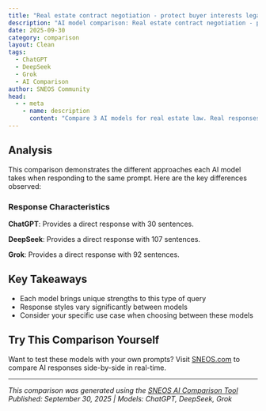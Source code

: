 ```yaml
---
title: "Real estate contract negotiation - protect buyer interests legally"
description: "AI model comparison: Real estate contract negotiation - protect buyer interests legally..."
date: 2025-09-30
category: comparison
layout: Clean
tags:
  - ChatGPT
  - DeepSeek
  - Grok
  - AI Comparison
author: SNEOS Community
head:
  - - meta
    - name: description
      content: "Compare 3 AI models for real estate law. Real responses from ChatGPT, DeepSeek, Grok with detailed analysis."
---
```


<ChatComparison
  title="Real estate contract negotiation - protect buyer interests legally"
  prompt="Real estate contract negotiation - protect buyer interests legally"
  :responses='{"ChatGPT": "When negotiating a real estate contract as a buyer, it is crucial to include provisions and strategies that protect your interests legally. Here are key tips and clauses to consider:\n\n1. **Contingencies** \n - **Inspection Contingency:** Allows you to conduct property inspections and back out or renegotiate if significant issues arise. \n - **Financing Contingency:** Ensures you can cancel the deal if you cannot secure mortgage financing under specified terms. \n - **Appraisal Contingency:** Protects you if the property appraises for less than the purchase price, allowing renegotiation or cancellation. \n - **Title Contingency:** Gives you the right to review and approve the title report to ensure the seller has clear ownership. \n - **Sale of Buyer\u2019s Home Contingency:** If applicable, protects you if you must sell your current property before buying.\n\n2. **Earnest Money Deposit** \n Negotiate a reasonable earnest money deposit and clarify under what circumstances it can be refunded to prevent losing large sums unfairly.\n\n3. **Clear Terms and Deadlines** \n Define clear timelines for inspections, financing approval, appraisal, and closing to avoid unnecessary delays that could jeopardize your interests.\n\n4. **Disclosure Requirements** \n Require the seller to provide full disclosures of known defects, liens, or issues to avoid surprises after closing.\n\n5. **Right to Walk Away** \n Explicitly retain your right to terminate the contract under specified contingencies without penalty.\n\n6. **Seller\u2019s Repairs and Closing Costs** \n Negotiate who pays for repairs or closing costs. Request that the seller address serious defects before closing.\n\n7. **Prorations** \n Ensure property taxes, utilities, HOA fees, and other recurring charges are prorated fairly as of the closing date.\n\n8. **Legal Review** \n Have an experienced real estate attorney review the contract before signing to ensure your rights are protected and to clarify any ambiguous language.\n\n9. **Dispute Resolution** \n Consider specifying mediation or arbitration before litigation to resolve disputes efficiently.\n\n10. **Additional Protections** \n - Include a clause requiring that all agreements be in writing. \n - State that the buyer\u2019s representations and warranties are contingent on accurate property information. \n - Reserve the right to conduct final walk-through before closing.\n\nBy incorporating these provisions and strategies, you can better protect your legal and financial interests in a real estate transaction. Consulting with a knowledgeable real estate attorney is highly advisable throughout the negotiation process.", "DeepSeek": "Of course. Protecting a buyer\u0027s interests during real estate contract negotiation is paramount. A contract is not just about price; it\u0027s about risk management.\n\nHere is a comprehensive guide to legally protecting a buyer\u0027s interests, broken down into key clauses and negotiation strategies.\n\n---\n\n### **The Golden Rule: Get a Real Estate Lawyer**\nBefore we begin, the single most important step to protect your legal interests is to **hire a qualified real estate attorney** in your state. While agents are invaluable, they are not lawyers. A lawyer drafts and interprets legal language, advises on your specific risks, and is your advocate in complex situations.\n\n---\n\n### **Part 1: Critical Protective Clauses (Contingencies)**\n\nContingencies are conditions that must be met for the contract to become binding. They are your legal \u0022escape hatches.\u0022 A well-protected buyer\u0027s offer is rich with contingencies.\n\n#### **1. Inspection Contingency (Due Diligence Period)**\nThis is your right to discover the property\u0027s true condition.\n\n* **What to Negotiate:**\n * **Adequate Time:** Ensure you have enough time (e.g., 10-15 days) to hire professional inspectors (general, pest, radon, sewer scope, pool, etc.).\n * **\u0022Right to Remedies\u0022:** The language should state that if you discover unacceptable defects, you can: 1) **Cancel** the contract and get your earnest money back, or 2) **Request Repairs** from the seller.\n * **Negotiation Leverage:** Be specific. Instead of \u0022seller to fix all items,\u0022 request \u0022seller to remediate active plumbing leaks at their expense using a licensed plumber\u0022 or \u0022seller to provide a credit at closing of $X for roof repair.\u0022\n\n#### **2. Financing (Mortgage) Contingency**\nThis protects you if you cannot secure a loan.\n\n* **What to Negotiate:**\n * **Specific Terms:** The clause should specify the loan amount, interest rate (or \u0022at prevailing market rate\u0022), and type (e.g., 30-year fixed).\n * **Automatic Extension:** Include language that the deadline is automatically extended if the lender delays the appraisal.\n * **Protection:** If your loan is denied, this clause allows you to cancel the contract and recover your earnest money.\n\n#### **3. Appraisal Contingency**\nCrucial in a shifting market, this protects you from overpaying.\n\n* **What to Negotiate:**\n * **Clear Options:** If the appraisal comes in lower than the purchase price, the clause should give you the right to:\n 1. **Cancel** the contract.\n 2. **Negotiate** with the seller to lower the price to the appraised value.\n 3. **Pay the difference** out-of-pocket (risky for the buyer).\n * Without this, you could be forced to cover a large cash gap.\n\n#### **4. Title Contingency**\nThis ensures you receive a clear and marketable title.\n\n* **What to Negotiate:**\n * **Clean Title:** The seller must provide a title report free of liens, judgments, or easements (unless agreed upon, like a utility easement).\n * **Title Insurance:** Require the seller to pay for the Owner\u0027s Title Insurance Policy, which protects you from future claims against the title. This is standard in many regions but is a key point of negotiation.\n\n#### **5. Sale of Current Home Contingency**\nIf you need to sell your existing home to buy the new one.\n\n* **What to Negotiate:**\n * This is a major ask from a seller, as it makes the sale dependent on another transaction.\n * **Be Reasonable:** Offer a strong price to make it attractive.\n * **\u0022Kick-Out\u0022 Clause:** The seller may require a \u0022kick-out\u0022 or \u0022first-right-of-refusal\u0022 clause, allowing them to continue marketing the home. If they get another offer, you have a short window (e.g., 72 hours) to remove your contingency or cancel the contract.\n\n---\n\n### **Part 2: Key Protections in the Contract Body**\n\nBeyond contingencies, scrutinize these standard sections.\n\n#### **1. Representations and Disclosures**\n* **Seller Property Disclosure (SPD):** Legally require the seller to complete a detailed form disclosing known defects with the roof, foundation, plumbing, history of leaks, pests, etc.\n* **Lead-Based Paint (for homes pre-1978):** Federal law requires disclosure.\n* **Material Defects:** Negotiate that the seller warrants there are no *known* material defects not listed on the disclosure form. This provides recourse if you discover they lied.\n\n#### **2. Property Condition \u0022As-Is\u0022 Clauses**\nBe extremely careful with \u0022As-Is\u0022 contracts. \u0022As-Is\u0022 does not mean you waive all your rights.\n* **Negotiate:** Even in an \u0022As-Is\u0022 sale, you must preserve the **Inspection Contingency**. This allows you to inspect and *walk away* if the condition is unacceptable. You are agreeing to buy it in its current state, but only after you know what that state is.\n\n#### **3. Earnest Money Deposit**\nThis is your \u0022good faith\u0022 money held in escrow.\n* **What to Negotiate:**\n * **Reasonable Amount:** In a competitive market, a larger deposit may be necessary, but it increases your risk. Start with a standard amount (e.g., 1-3%).\n * **Clear Release Terms:** The contract must specify that your earnest money is returned to you if you cancel under a valid contingency.\n\n#### **4. Personal Property (Chattel)**\nItems that are not permanently affixed to the property.\n* **Be Specific:** Do not rely on verbal promises. List every item you expect to stay (refrigerator, washer/dryer, window treatments, shed, etc.) in an addendum to the contract. Vague language like \u0022all existing appliances\u0022 can lead to disputes.\n\n#### **5. Home Warranty**\n* **Negotiate for the Seller to Pay:** Request that the seller purchase a one-year home service warranty. This provides peace of mind for repairs to major systems and appliances after closing.\n\n#### **6. Closing and Possession Dates**\n* **Rent-Back Agreement:** If the seller needs to stay in the home after closing, treat it as a formal lease. Require a significant security deposit and a per-diem fee held in escrow. This ensures they have incentive to leave on time and protects you if they damage the property after closing.\n\n---\n\n### **Part 3: The Negotiation Mindset \u0026 Process**\n\n1. **Start with a Strong, Clean Offer:** An offer that is too low or has overly aggressive terms may be rejected out of hand. Your agent can advise on what\u0027s competitive.\n2. **Prioritize Your Protections:** Know which contingencies are non-negotiable for you (likely inspection and financing). Be more flexible on others.\n3. **Use Inspections as Leverage, Not a Weapon:** The goal is not to nitpick, but to identify significant, expensive, or safety-related defects. Present your repair requests professionally, backed by inspector quotes and photos.\n4. **Get Everything in Writing:** Any agreement, no matter how small, must be documented in a signed contract addendum. Emails and text messages are not enough.\n5. **Don\u0027t Waive Contingencies Lightly:** In a hot market, buyers are tempted to waive inspections or appraisals to make their offer stronger. This is extremely risky. Consider alternatives instead, like a shorter inspection period or an appraisal gap coverage clause (where you agree to cover a small, predefined gap between the appraised value and sale price).\n\n### **Summary: Your Buyer\u0027s Protection Checklist**\n\n* [ ] Hired a qualified real estate attorney.\n* [ ] Included a robust **Inspection Contingency** with right to cancel/request repairs.\n* [ ] Included a **Financing Contingency** tied to a specific loan.\n* [ ] Included an **Appraisal Contingency**.\n* [ ] Verified the **Title Contingency** and title insurance.\n* [ ] Reviewed and understood the **Seller\u0027s Disclosures**.\n* [ ] Listed all **included personal property** in an addendum.\n* [ ] Negotiated a **home warranty** paid by the seller.\n* [ ] Ensured **earnest money release terms** are clear.\n* [ ] Have a formal plan for any **post-closing possession** by the seller.\n\nBy focusing on these legal and strategic points, you shift from simply hoping the house is okay to proactively verifying its condition and protecting your financial investment.", "Grok": "Negotiating a real estate contract as a buyer requires careful attention to terms and conditions to protect your interests legally. Below are key strategies and clauses to focus on during negotiations to ensure your protection. Always consult with a qualified real estate attorney or agent to tailor these suggestions to your specific situation and local laws.\n\n---\n\n### **1. Hire Professional Representation**\n- **Real Estate Agent**: A buyer\u2019s agent can represent your interests and guide you through the negotiation process, ensuring the contract reflects your needs.\n- **Real Estate Attorney**: Engage an attorney to review and draft contract terms, especially in complex transactions or if local laws are stringent.\n\n---\n\n### **2. Key Contract Clauses to Protect Buyer Interests**\nWhen negotiating the purchase agreement, ensure the following provisions are included or adjusted to safeguard your interests:\n\n#### **a. Contingencies**\nContingencies allow you to back out of the deal without losing your earnest money deposit if certain conditions aren\u2019t met. Common contingencies to include:\n- **Financing Contingency**: Protects you if you cannot secure a mortgage. Specify the loan amount, interest rate, and deadline for approval.\n- **Inspection Contingency**: Allows you to inspect the property for structural, mechanical, or other issues. If significant problems are found, you can renegotiate or walk away. Include timelines for inspections and repair requests.\n- **Appraisal Contingency**: Ensures the property appraises at or above the purchase price. If it appraises lower, you can renegotiate or cancel the deal.\n- **Title Contingency**: Confirms the seller has a clear title to the property. If title issues arise, you can exit the contract.\n- **Home Sale Contingency (if applicable)**: If you need to sell your current home before buying, this clause allows you to back out if your sale falls through.\n\n#### **b. Earnest Money Deposit Protections**\n- Specify that the earnest money deposit will be held in an escrow account by a neutral third party (e.g., title company or attorney).\n- Include conditions under which the deposit is refundable (e.g., failed contingencies or seller default).\n- Limit the deposit amount to a reasonable figure (typically 1-3% of the purchase price), depending on local custom.\n\n#### **c. Clear Repair and Maintenance Clauses**\n- Request a seller disclosure statement detailing known property issues.\n- Negotiate for the seller to complete specific repairs before closing, or provide a credit or price reduction if issues are found during inspection.\n- Include a \u201Cwalk-through\u201D clause allowing a final inspection 24-48 hours before closing to ensure the property is in the agreed-upon condition.\n\n#### **d. Closing Costs and Fees**\n- Negotiate for the seller to cover certain closing costs (e.g., title insurance, transfer taxes) if local market conditions allow.\n- Clearly outline who pays for what in the contract to avoid surprises.\n\n#### **e. Possession and Closing Dates**\n- Specify the exact closing date and possession date (when you take ownership). Ensure there\u2019s a penalty for the seller if they fail to vacate by the agreed-upon date.\n- Include a \u201Crent-back\u201D agreement if the seller needs to stay past closing, outlining terms like daily rent and liability.\n\n#### **f. Warranties and Disclosures**\n- Request a home warranty (if not already offered) to cover major systems/appliances for a set period after closing.\n- Ensure the seller provides all legally required disclosures (e.g., lead paint, mold, flooding risks) and review them carefully.\n\n#### **g. Default Clauses**\n- Define what constitutes a seller default (e.g., failure to disclose defects, failure to deliver clear title) and your remedies, such as canceling the contract or seeking damages.\n- Limit your liability in case of buyer default (e.g., losing only the earnest money deposit, not facing lawsuits for specific performance).\n\n#### **h. Dispute Resolution**\n- Include a mediation or arbitration clause to resolve disputes without costly litigation. Specify the process and location for dispute resolution.\n\n---\n\n### **3. Conduct Due Diligence**\nProtect yourself by thoroughly investigating the property and terms before signing or during the contingency period:\n- **Property Inspection**: Hire a qualified inspector to check for structural issues, pest infestations, and code violations.\n- **Title Search**: Work with a title company to ensure there are no liens, encumbrances, or ownership disputes.\n- **Zoning and Restrictions**: Verify zoning laws, homeowner association (HOA) rules, and any restrictions that could affect your use of the property.\n- **Survey**: Request a property survey to confirm boundary lines and avoid future disputes.\n\n---\n\n### **4. Negotiation Strategies to Protect Your Interests**\n- **Start with a Strong Offer but Leave Room for Negotiation**: Base your offer on comparable sales (comps) and market conditions. Avoid overpaying, as it could lead to appraisal issues.\n- **Request Seller Concessions**: Ask for concessions like closing cost assistance, repairs, or inclusions (e.g., appliances, fixtures) to reduce your financial burden.\n- **Cap Your Liability**: Limit penalties or obligations in case you need to cancel due to contingencies or unforeseen circumstances.\n- **Be Clear About Timelines**: Negotiate reasonable deadlines for inspections, financing approval, and closing to avoid being rushed into decisions.\n- **Get Everything in Writing**: Oral promises are not enforceable. Ensure all negotiated terms, repairs, or concessions are documented in the contract or as addendums.\n\n---\n\n### **5. Avoid Common Pitfalls**\n- **Waiving Contingencies**: Avoid waiving key contingencies (like inspection or financing) to make your offer more competitive unless you\u2019re financially secure and fully aware of the risks.\n- **Rushing the Process**: Take time to review all documents and conduct due diligence. Don\u2019t let pressure from the seller or agent push you into a hasty decision.\n- **Ignoring Local Laws**: Real estate laws vary by state or country. Ensure your contract complies with local regulations and includes mandatory disclosures.\n- **Overlooking HOA Rules**: If the property is in an HOA, review bylaws and fees to ensure they align with your lifestyle and budget.\n\n---\n\n### **6. Post-Negotiation Steps**\n- **Review the Final Contract**: Have your attorney or agent review the finalized contract before signing to ensure all negotiated terms are included.\n- **Secure Insurance**: Obtain homeowner\u2019s insurance and, if applicable, flood or earthquake insurance before closing.\n- **Document Everything**: Keep records of all communications, inspections, and agreements in case disputes arise later.\n\n---\n\n### **Sample Protective Clauses to Request**\nHere are examples of language you might request (consult an attorney to adapt to your situation and jurisdiction):\n1. **Inspection Contingency**: \u201CBuyer shall have [X] days from the effective date of this contract to conduct a home inspection. If the inspection reveals material defects, Buyer may terminate the contract and receive a full refund of the earnest money deposit or negotiate repairs with Seller.\u201D\n2. **Financing Contingency**: \u201CThis agreement is contingent upon Buyer obtaining financing for [X%] of the purchase price at an interest rate not to exceed [Y%] by [date]. If financing is not secured, Buyer may terminate the contract with a full refund of the earnest money deposit.\u201D\n3. **Final Walk-Through**: \u201CBuyer reserves the right to conduct a final walk-through within 48 hours of closing to ensure the property is in the same condition as at the time of inspection, normal wear and tear excepted.\u201D\n\n---\n\nBy focusing on these strategies and working with professionals, you can negotiate a real estate contract that minimizes risks and protects your legal and financial interests as a buyer. If you\u2019re in a competitive market, balance protective measures with flexibility to ensure your offer remains attractive to the seller. Always prioritize legal review to address specific concerns or local nuances."}' 
  published-date="11:33"
/>

## Analysis

This comparison demonstrates the different approaches each AI model takes when responding to the same prompt. Here are the key differences observed:

### Response Characteristics

**ChatGPT**: Provides a direct response with 30 sentences. 

**DeepSeek**: Provides a direct response with 107 sentences. 

**Grok**: Provides a direct response with 92 sentences. 

## Key Takeaways

- Each model brings unique strengths to this type of query
- Response styles vary significantly between models
- Consider your specific use case when choosing between these models

## Try This Comparison Yourself

Want to test these models with your own prompts? Visit [SNEOS.com](https://sneos.com) to compare AI responses side-by-side in real-time.

---

*This comparison was generated using the [SNEOS AI Comparison Tool](https://sneos.com)*
*Published: September 30, 2025 | Models: ChatGPT, DeepSeek, Grok*
